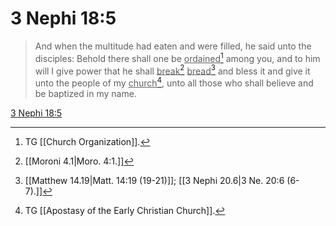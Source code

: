 # 3 Nephi 18:5

> And when the multitude had eaten and were filled, he said unto the disciples: Behold there shall one be <u>ordained</u>[^a] among you, and to him will I give power that he shall <u>break</u>[^b] <u>bread</u>[^c] and bless it and give it unto the people of my <u>church</u>[^d], unto all those who shall believe and be baptized in my name.

[3 Nephi 18:5](https://www.churchofjesuschrist.org/study/scriptures/bofm/3-ne/18?lang=eng&id=p5#p5)


[^a]: TG [[Church Organization]].
[^b]: [[Moroni 4.1|Moro. 4:1.]]
[^c]: [[Matthew 14.19|Matt. 14:19 (19-21)]]; [[3 Nephi 20.6|3 Ne. 20:6 (6-7).]]
[^d]: TG [[Apostasy of the Early Christian Church]].
